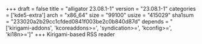 +++
draft = false
title = "alligator 23.08.1-1"
version = "23.08.1-1"
categories = ['kde5-extra']
arch = "x86_64"
size = "99100"
usize = "415029"
sha1sum = "233020a2b29cc1cfded0841f003be2c0b840d87d"
depends = "['kirigami-addons', 'kcoreaddons>=', 'syndication>=', 'kconfig>=', 'ki18n>=']"
+++
Kirigami-based RSS reader